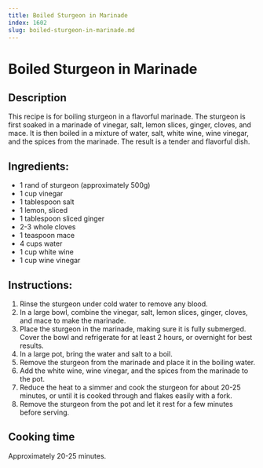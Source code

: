 ```yaml
---
title: Boiled Sturgeon in Marinade
index: 1602
slug: boiled-sturgeon-in-marinade.md
---
```


# Boiled Sturgeon in Marinade

## Description
This recipe is for boiling sturgeon in a flavorful marinade. The sturgeon is first soaked in a marinade of vinegar, salt, lemon slices, ginger, cloves, and mace. It is then boiled in a mixture of water, salt, white wine, wine vinegar, and the spices from the marinade. The result is a tender and flavorful dish.

## Ingredients:
- 1 rand of sturgeon (approximately 500g)
- 1 cup vinegar
- 1 tablespoon salt
- 1 lemon, sliced
- 1 tablespoon sliced ginger
- 2-3 whole cloves
- 1 teaspoon mace
- 4 cups water
- 1 cup white wine
- 1 cup wine vinegar

## Instructions:
1. Rinse the sturgeon under cold water to remove any blood.
2. In a large bowl, combine the vinegar, salt, lemon slices, ginger, cloves, and mace to make the marinade.
3. Place the sturgeon in the marinade, making sure it is fully submerged. Cover the bowl and refrigerate for at least 2 hours, or overnight for best results.
4. In a large pot, bring the water and salt to a boil.
5. Remove the sturgeon from the marinade and place it in the boiling water.
6. Add the white wine, wine vinegar, and the spices from the marinade to the pot.
7. Reduce the heat to a simmer and cook the sturgeon for about 20-25 minutes, or until it is cooked through and flakes easily with a fork.
8. Remove the sturgeon from the pot and let it rest for a few minutes before serving.

## Cooking time
Approximately 20-25 minutes.